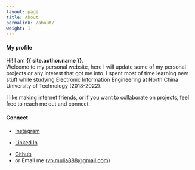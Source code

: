 ```yaml
---
layout: page
title: About
permalink: /about/
weight: 1
---
```


#### **My profile**

Hi! I am **{{ site.author.name }}**. <br>
Welcome to my personal website, here I will update some of my personal projects or any interest that got me into. I spent most of time learning new stuff while studying Electronic Information Engineering at North China University of Technology (2018-2022).

I like making internet friends, or if you want to collaborate on projects, feel free to reach me out and connect.

#### **Connect**
* [Instagram](https://www.instagram.com/prismnavy/)
- [Linked In](https://www.linkedin.com/in/valentinesalim/)
+ [Github](https://github.com/valentinesalim)
+  or Email me (vp.mulia888@gmail.com)

